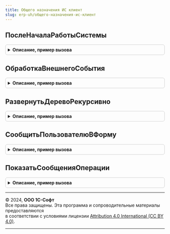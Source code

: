 ```yaml
---
title: Общего назначения ИС клиент
slug: erp-uh/общего-назначения-ис-клиент
---
```



## ПослеНачалаРаботыСистемы
<details style="margin: 1em 0; padding: 0.5em; border: 1px solid #ccc; border-radius: 6px;">

<summary style="font-weight: bold; cursor: pointer;">Описание, пример вызова</summary>

```bsl

//см. ОбщегоНазначенияКлиентПереопределяемый.ПослеНачалаРаботыСистемы
Процедура ПослеНачалаРаботыСистемы() Экспорт
```

Пример вызова
```bsl
ОбщегоНазначенияИСКлиент.ПослеНачалаРаботыСистемы() 
```
</details>

## ОбработкаВнешнегоСобытия
<details style="margin: 1em 0; padding: 0.5em; border: 1px solid #ccc; border-radius: 6px;">

<summary style="font-weight: bold; cursor: pointer;">Описание, пример вызова</summary>

```bsl

// Обработка внешнего события.
//
// Параметры:
//  Источник - Произвольный
//  Событие - Произвольный
//  Данные - Произвольный
Процедура ОбработкаВнешнегоСобытия(Источник, Событие, Данные) Экспорт
```

Пример вызова
```bsl
ОбщегоНазначенияИСКлиент.ОбработкаВнешнегоСобытия(Источник, Событие, Данные) 
```
</details>

## РазвернутьДеревоРекурсивно
<details style="margin: 1em 0; padding: 0.5em; border: 1px solid #ccc; border-radius: 6px;">

<summary style="font-weight: bold; cursor: pointer;">Описание, пример вызова</summary>

```bsl

// Разворачивает на форме дерево или его группу со всеми вложенными группами
//
// Параметры:
//  СтрокаДерева - ДеревоЗначений, СтрокаДереваЗначений - разворачиваемая корневая группа
//  ЭлементФормы - ТаблицаФормы - связанный с деревом элемент управляемой формы
//
Процедура РазвернутьДеревоРекурсивно(СтрокаДерева, ЭлементФормы) Экспорт
```

Пример вызова
```bsl
ОбщегоНазначенияИСКлиент.РазвернутьДеревоРекурсивно(СтрокаДерева, ЭлементФормы) 
```
</details>

## СообщитьПользователюВФорму
<details style="margin: 1em 0; padding: 0.5em; border: 1px solid #ccc; border-radius: 6px;">

<summary style="font-weight: bold; cursor: pointer;">Описание, пример вызова</summary>

```bsl

// Формирует и выводит сообщение, которое может быть связано с элементом
// управления формы.
//
// Параметры:
//  ИдентификаторНазначения    - УникальныйИдентификатор, Неопределено - уникальный идентификатор формы для показа сообщения.
//  ТекстСообщенияПользователю - Строка - текст сообщения.
//  КлючДанных                 - ЛюбаяСсылка - объект или ключ записи информационной базы, к которому это сообщение относится.
//  Поле                       - Строка - наименование реквизита формы.
//  ПутьКДанным                - Строка - путь к данным (путь к реквизиту формы).
//  Отказ                      - Булево - выходной параметр, всегда устанавливается в значение Истина.
//
// Пример:
// 	см ОбщегоНазначенияКлиентСервер.СообщитьПользователю.
//
Процедура СообщитьПользователюВФорму( Экспорт
```

Пример вызова
```bsl
ОбщегоНазначенияИСКлиент.СообщитьПользователюВФорму();
```
</details>

## ПоказатьСообщенияОперации
<details style="margin: 1em 0; padding: 0.5em; border: 1px solid #ccc; border-radius: 6px;">

<summary style="font-weight: bold; cursor: pointer;">Описание, пример вызова</summary>

```bsl

// Открывает форму сообщения обмена с государственной информационной системой
//
// Параметры:
//  Форма           - ФормаКлиентскогоПриложения - источник события
//  ИмяПодсистемы   - Строка - краткое имя библиотеки
//  ВыбраннаяСтрока - Произвольный - выбранная строка таблицы
//  ПоказатьГруппу  - Булево - показать документ-источник сообщения
//
Процедура ПоказатьСообщенияОперации(Форма, ИмяПодсистемы, ВыбраннаяСтрока, ПоказатьГруппу = Истина) Экспорт
```

Пример вызова
```bsl
ОбщегоНазначенияИСКлиент.ПоказатьСообщенияОперации(Форма, ИмяПодсистемы, ВыбраннаяСтрока, ПоказатьГруппу);
```
</details>

---

© 2024, **ООО 1С-Софт**  
Все права защищены. Эта программа и сопроводительные материалы предоставляются  
в соответствии с условиями лицензии [Attribution 4.0 International (CC BY 4.0)](https://creativecommons.org/licenses/by/4.0/legalcode).

---
